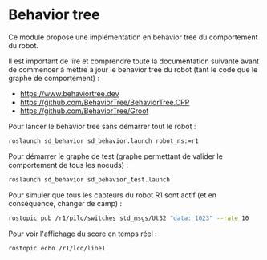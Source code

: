 # Behavior tree

Ce module propose une implémentation en behavior tree du comportement du robot.

Il est important de lire et comprendre toute la documentation suivante avant de commencer à mettre à jour le behavior tree du robot (tant le code que le graphe de comportement) :

- https://www.behaviortree.dev
- https://github.com/BehaviorTree/BehaviorTree.CPP
- https://github.com/BehaviorTree/Groot

Pour lancer le behavior tree sans démarrer tout le robot :

```bash
roslaunch sd_behavior sd_behavior.launch robot_ns:=r1
```

Pour démarrer le graphe de test (graphe permettant de valider le comportement de tous les noeuds) :

```bash
roslaunch sd_behavior sd_behavior_test.launch
```

Pour simuler que tous les capteurs du robot R1 sont actif (et en conséquence, changer de camp) :

```bash
rostopic pub /r1/pilo/switches std_msgs/Ut32 "data: 1023" --rate 10
```

Pour voir l'affichage du score en temps réel :

```bash
rostopic echo /r1/lcd/line1
```